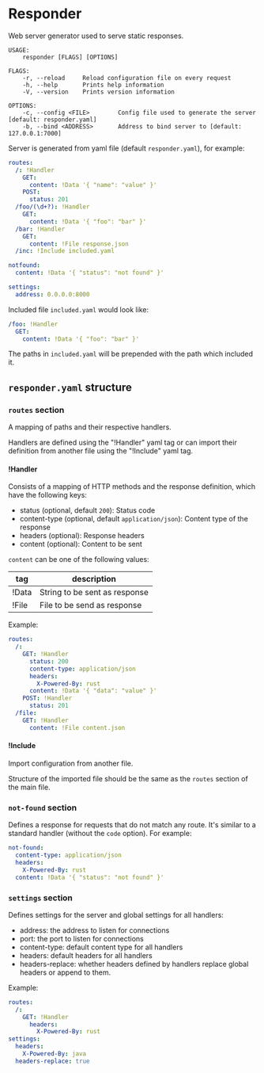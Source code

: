 # Responder

Web server generator used to serve static responses.

```
USAGE:
    responder [FLAGS] [OPTIONS]

FLAGS:
    -r, --reload     Reload configuration file on every request
    -h, --help       Prints help information
    -V, --version    Prints version information

OPTIONS:
    -c, --config <FILE>        Config file used to generate the server [default: responder.yaml]
    -b, --bind <ADDRESS>       Address to bind server to [default: 127.0.0.1:7000]
```

Server is generated from yaml file (default `responder.yaml`), for example:

```yaml
routes:
  /: !Handler
    GET:
      content: !Data '{ "name": "value" }'
    POST:
      status: 201
  /foo/(\d+?): !Handler
    GET:
      content: !Data '{ "foo": "bar" }'
  /bar: !Handler
    GET:
      content: !File response.json
  /inc: !Include included.yaml

notfound:
  content: !Data '{ "status": "not found" }'

settings:
  address: 0.0.0.0:8000
```

Included file `included.yaml` would look like:

```yaml
/foo: !Handler
  GET:
    content: !Data '{ "foo": "bar" }'
```

The paths in `included.yaml` will be prepended with the path which included it.

## `responder.yaml` structure

### `routes` section

A mapping of paths and their respective handlers.

Handlers are defined using the "!Handler" yaml tag or can import their definition from another file using the "!Include" yaml tag.

#### !Handler

Consists of a mapping of HTTP methods and the response definition, which have the following keys:

* status (optional, default `200`): Status code
* content-type (optional, default `application/json`): Content type of the response
* headers (optional): Response headers
* content (optional): Content to be sent

`content` can be one of the following values:

tag   | description
------|------------------------------
!Data | String to be sent as response
!File | File to be send as response

Example:

```yaml
routes:
  /:
    GET: !Handler
      status: 200
      content-type: application/json
      headers:
        X-Powered-By: rust
      content: !Data '{ "data": "value" }'
    POST: !Handler
      status: 201
  /file:
    GET: !Handler
      content: !File content.json
```

#### !Include

Import configuration from another file.

Structure of the imported file should be the same as the `routes` section of the main file.

### `not-found` section

Defines a response for requests that do not match any route. It's similar to a
standard handler (without the `code` option). For example:

```yaml
not-found:
  content-type: application/json
  headers:
    X-Powered-By: rust
  content: !Data '{ "status": "not found" }'
```

### `settings` section

Defines settings for the server and global settings for all handlers:

* address: the address to listen for connections
* port: the port to listen for connections
* content-type: default content type for all handlers
* headers: default headers for all handlers
* headers-replace: whether headers defined by handlers replace global headers or
append to them.

Example:

```yaml
routes:
  /:
    GET: !Handler
      headers:
        X-Powered-By: rust
settings:
  headers:
    X-Powered-By: java
  headers-replace: true
```
